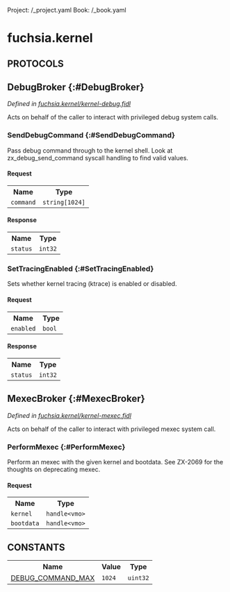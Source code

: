 Project: /_project.yaml
Book: /_book.yaml

# fuchsia.kernel


## **PROTOCOLS**

## DebugBroker {:#DebugBroker}
*Defined in [fuchsia.kernel/kernel-debug.fidl](https://fuchsia.googlesource.com/fuchsia/+/master/zircon/system/fidl/fuchsia-kernel/kernel-debug.fidl#14)*

 Acts on behalf of the caller to interact with privileged debug system calls.

### SendDebugCommand {:#SendDebugCommand}

 Pass debug command through to the kernel shell.
 Look at zx_debug_send_command syscall handling to find valid values.

#### Request
<table>
    <tr><th>Name</th><th>Type</th></tr>
    <tr>
            <td><code>command</code></td>
            <td>
                <code>string[1024]</code>
            </td>
        </tr></table>


#### Response
<table>
    <tr><th>Name</th><th>Type</th></tr>
    <tr>
            <td><code>status</code></td>
            <td>
                <code>int32</code>
            </td>
        </tr></table>

### SetTracingEnabled {:#SetTracingEnabled}

 Sets whether kernel tracing (ktrace) is enabled or disabled.

#### Request
<table>
    <tr><th>Name</th><th>Type</th></tr>
    <tr>
            <td><code>enabled</code></td>
            <td>
                <code>bool</code>
            </td>
        </tr></table>


#### Response
<table>
    <tr><th>Name</th><th>Type</th></tr>
    <tr>
            <td><code>status</code></td>
            <td>
                <code>int32</code>
            </td>
        </tr></table>

## MexecBroker {:#MexecBroker}
*Defined in [fuchsia.kernel/kernel-mexec.fidl](https://fuchsia.googlesource.com/fuchsia/+/master/zircon/system/fidl/fuchsia-kernel/kernel-mexec.fidl#9)*

 Acts on behalf of the caller to interact with privileged mexec system call.

### PerformMexec {:#PerformMexec}

 Perform an mexec with the given kernel and bootdata.
 See ZX-2069 for the thoughts on deprecating mexec.

#### Request
<table>
    <tr><th>Name</th><th>Type</th></tr>
    <tr>
            <td><code>kernel</code></td>
            <td>
                <code>handle&lt;vmo&gt;</code>
            </td>
        </tr><tr>
            <td><code>bootdata</code></td>
            <td>
                <code>handle&lt;vmo&gt;</code>
            </td>
        </tr></table>

















## **CONSTANTS**



<table>
    <tr><th>Name</th><th>Value</th><th>Type</th></tr><tr>
            <td><a href="https://fuchsia.googlesource.com/fuchsia/+/master/zircon/system/fidl/fuchsia-kernel/kernel-debug.fidl#10">DEBUG_COMMAND_MAX</a></td>
            <td>
                    <code>1024</code>
                </td>
                <td><code>uint32</code></td>
        </tr>
    
</table>

